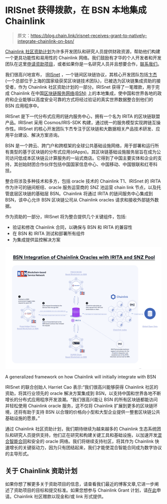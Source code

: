 # IRISnet 获得拨款，在 BSN 本地集成 Chainlink

> 原文：<https://blog.chain.link/irisnet-receives-grant-to-natively-integrate-chainlink-on-bsn/>

[Chainlink 社区资助计划](https://blog.chain.link/introducing-the-chainlink-community-grant-program/)为许多开发团队和研究人员提供财政资源，帮助他们构建一个更具功能性和易用性的 Chainlink 网络。我们鼓励有才华的个人开发者和开发团队在这里[申请资助项目](https://chainlinkgrants.typeform.com/to/efEbsq)，或者如果你是一名研究人员并且想要合作，[联系我们](/cdn-cgi/l/email-protection#92e0f7e1f7f3e0f1fad2f1faf3fbfcfefbfcf9fef3f0e1bcf1fdff)。

我们很高兴地宣布， [IRISnet](https://www.irisnet.org/) ，一个链间区块链协议，其核心开发团队包括[卞杰](https://www.bianjie.ai/)(一个总部位于上海的国家级获奖区块链技术团队)，已被选为区块链集成资助的接受者，作为 Chainlink 社区资助计划的一部分。IRISnet 获得了一笔赠款，用于完成 Chainlink 在中国[区块链服务网络(BSN)](https://bsnbase.io/g/main/index) 上的本地集成，使中国和世界各地的政府和企业能够以高度安全可靠的方式将经过验证的真实世界数据整合到他们的 BSN 应用程序中。

IRISnet 是下一代分布式应用的链内服务中心，拥有一个名为 IRITA 的区块链联盟产品。IRISnet 采用 Cosmos/IRIS-SDK 构建，通过统一的服务模型实现跨链互操作性。IRISnet 的核心开发团队卞杰专注于区块链和大数据相关产品技术研发、应用平台建设、解决方案咨询。

BSN 是一个跨云、跨门户和跨框架的全球公共基础设施网络，用于部署和运行所有类型的基于区块链的分布式应用(dApps)。其区块链基础设施服务层旨在成为公司访问低成本区块链云计算服务的一站式商店。它得到了中国主要实体和企业的支持，其创始财团合作伙伴包括中国国家信息中心、中国移动、中国银联和红枣科技。

整合将涉及多种技术和多方，包括 oracle 技术的 Chainlink T1、IRISnet 的 IRITA 作为许可的链间枢纽、oracle 服务运营商的 SNZ 池运营 chain link 节点，以及托管底层区块链的基础层 BSN。Chainlink 将通过 IRITA 的链间服务中心集成到 BSN，该中心允许 BSN 区块链公司从 Chainlink oracles 请求和接收外部链外数据。

作为资助的一部分，IRISnet 将为整合提供几个关键组件，包括:

*   验证和修改 Chainlink 合同，以确保与 BSN 和 IRITA 的兼容性
*   在 BSN 和 IRITA 测试和部署所有组件
*   为集成提供监控解决方案

![Chainlink and BSN](img/7bc4b5999532a0561faed342487d8d62.png)

<figcaption id="caption-attachment-614" class="wp-caption-text">A generalized framework on how Chainlink will initially integrate with BSN</figcaption>



IRISnet 的联合创始人 Harriet Cao 表示:“我们很高兴能够获得 Chainlink 社区的资助，将其行业领先的 oracle 解决方案集成到 BSN，以支持中国和世界各地不断增长的分布式应用程序开发浪潮。“我们很高兴能让 BSN 的所有区块链都能访问并轻松使用 Chainlink oracle 服务，这不仅将 Chainlink 扩展到更多的区块链环境，还将有助于支持 BSN 以合理的价格向小型和大型企业提供一整套区块链公共基础设施的愿景。”

通过 Chainlink 社区资助计划，我们期待继续为越来越多的 Chainlink 生态系统团队和研究人员提供支持，他们正在研究和构建关键工具和基础设施，以加速开发[混合智能合同](https://blog.chain.link/hybrid-smart-contracts-explained/)和安全的 oracle 网络。我们将继续支持社区，将其作为 Chainlink 快速增长的关键驱动力，因为只有团结起来，我们才能使混合智能合同成为数字协议的主导形式。

## 关于 Chainlink 资助计划

如果你想了解更多关于资助项目的信息，请查看我们最近的博客文章,它进一步阐述了资助项目的目标和提交标准。如果您想参与 Chainlink Grant 计划，请[在此](https://chainlinkgrants.typeform.com/to/efEbsq)申请。Chainlink 社区赠款以现金和/或 link 形式提供。
